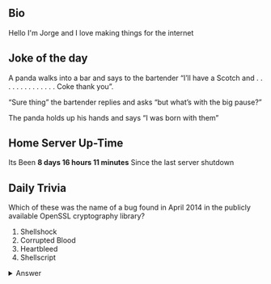 ## Bio

Hello I'm Jorge and I love making things for the internet

## Joke of the day

A panda walks into a bar and says to the bartender “I’ll have a Scotch and . . . . . . . . . . . . . . Coke thank you”. 

“Sure thing” the bartender replies and asks “but what’s with the big pause?” 

The panda holds up his hands and says “I was born with them”

## Home Server Up-Time

Its Been **8 days 16 hours 11 minutes** Since the last server shutdown


## Daily Trivia

Which of these was the name of a bug found in April 2014 in the publicly available OpenSSL cryptography library?
 1. Shellshock
 2. Corrupted Blood
 3. Heartbleed
 4. Shellscript



<details>
  <summary>Answer</summary>
  Heartbleed
</details>

